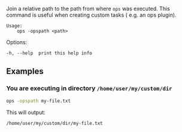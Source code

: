 Join a relative path to the path from where `ops` was executed.
This command is useful when creating custom tasks ( e.g. an ops plugin).

```text
Usage:
    ops -opspath <path>
```

Options:

```
-h, --help  print this help info
```

## Examples

### You are executing in directory `/home/user/my/custom/dir`

```bash
ops -opspath my-file.txt
```

This will output:

```text
/home/user/my/custom/dir/my-file.txt
```
